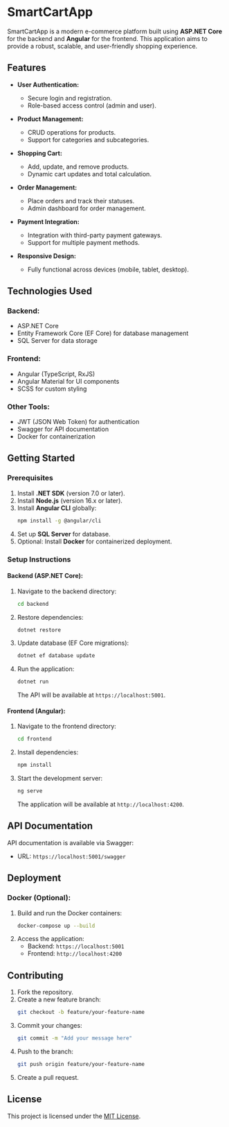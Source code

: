 # SmartCartApp

SmartCartApp is a modern e-commerce platform built using **ASP.NET Core** for the backend and **Angular** for the frontend. This application aims to provide a robust, scalable, and user-friendly shopping experience.

## Features

- **User Authentication:**
  - Secure login and registration.
  - Role-based access control (admin and user).

- **Product Management:**
  - CRUD operations for products.
  - Support for categories and subcategories.

- **Shopping Cart:**
  - Add, update, and remove products.
  - Dynamic cart updates and total calculation.

- **Order Management:**
  - Place orders and track their statuses.
  - Admin dashboard for order management.

- **Payment Integration:**
  - Integration with third-party payment gateways.
  - Support for multiple payment methods.

- **Responsive Design:**
  - Fully functional across devices (mobile, tablet, desktop).

## Technologies Used

### Backend:
- ASP.NET Core
- Entity Framework Core (EF Core) for database management
- SQL Server for data storage

### Frontend:
- Angular (TypeScript, RxJS)
- Angular Material for UI components
- SCSS for custom styling

### Other Tools:
- JWT (JSON Web Token) for authentication
- Swagger for API documentation
- Docker for containerization

## Getting Started

### Prerequisites

1. Install **.NET SDK** (version 7.0 or later).
2. Install **Node.js** (version 16.x or later).
3. Install **Angular CLI** globally:
   ```bash
   npm install -g @angular/cli
   ```
4. Set up **SQL Server** for database.
5. Optional: Install **Docker** for containerized deployment.

### Setup Instructions

#### Backend (ASP.NET Core):

1. Navigate to the backend directory:
   ```bash
   cd backend
   ```
2. Restore dependencies:
   ```bash
   dotnet restore
   ```
3. Update database (EF Core migrations):
   ```bash
   dotnet ef database update
   ```
4. Run the application:
   ```bash
   dotnet run
   ```
   The API will be available at `https://localhost:5001`.

#### Frontend (Angular):

1. Navigate to the frontend directory:
   ```bash
   cd frontend
   ```
2. Install dependencies:
   ```bash
   npm install
   ```
3. Start the development server:
   ```bash
   ng serve
   ```
   The application will be available at `http://localhost:4200`.

## API Documentation

API documentation is available via Swagger:
- URL: `https://localhost:5001/swagger`

## Deployment

### Docker (Optional):

1. Build and run the Docker containers:
   ```bash
   docker-compose up --build
   ```
2. Access the application:
   - Backend: `https://localhost:5001`
   - Frontend: `http://localhost:4200`

## Contributing

1. Fork the repository.
2. Create a new feature branch:
   ```bash
   git checkout -b feature/your-feature-name
   ```
3. Commit your changes:
   ```bash
   git commit -m "Add your message here"
   ```
4. Push to the branch:
   ```bash
   git push origin feature/your-feature-name
   ```
5. Create a pull request.

## License

This project is licensed under the [MIT License](LICENSE).

